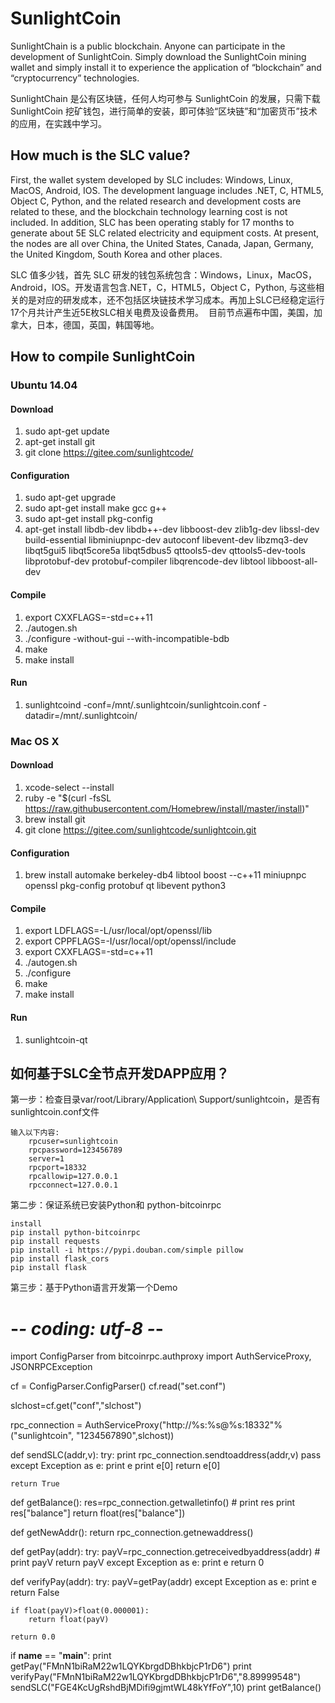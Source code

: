 # SunlightCoin
SunlightChain is a public blockchain. Anyone can participate in the development of SunlightCoin. Simply download the SunlightCoin mining wallet and simply install it to experience the application of “blockchain” and “cryptocurrency” technologies.

SunlightChain 是公有区块链，任何人均可参与 SunlightCoin 的发展，只需下载 SunlightCoin 挖矿钱包，进行简单的安装，即可体验“区块链”和“加密货币”技术的应用，在实践中学习。

## How much is the SLC value?
First, the wallet system developed by SLC includes: Windows, Linux, MacOS, Android, IOS. The development language includes .NET, C, HTML5, Object C, Python, and the related research and development costs are related to these, and the blockchain technology learning cost is not included. In addition, SLC has been operating stably for 17 months to generate about 5E SLC related electricity and equipment costs.
At present, the nodes are all over China, the United States, Canada, Japan, Germany, the United Kingdom, South Korea and other places.

SLC 值多少钱，首先 SLC 研发的钱包系统包含：Windows，Linux，MacOS，Android，IOS。开发语言包含.NET，C，HTML5，Object C，Python, 与这些相关的是对应的研发成本，还不包括区块链技术学习成本。再加上SLC已经稳定运行17个月共计产生近5E枚SLC相关电费及设备费用。
 目前节点遍布中国，美国，加拿大，日本，德国，英国，韩国等地。

## How to compile SunlightCoin
### Ubuntu 14.04
#### Download
1. sudo apt-get update
2. apt-get install git
3. git clone https://gitee.com/sunlightcode/

#### Configuration
1. sudo apt-get upgrade
2. sudo apt-get install make gcc g++
3. sudo apt-get install pkg-config
4. apt-get install libdb-dev libdb++-dev libboost-dev zlib1g-dev libssl-dev build-essential libminiupnpc-dev autoconf libevent-dev libzmq3-dev libqt5gui5 libqt5core5a libqt5dbus5 qttools5-dev qttools5-dev-tools libprotobuf-dev protobuf-compiler libqrencode-dev libtool libboost-all-dev

#### Compile
1. export CXXFLAGS=-std=c++11
2. ./autogen.sh
3. ./configure -without-gui --with-incompatible-bdb
4. make
5. make install

#### Run
1. sunlightcoind  -conf=/mnt/.sunlightcoin/sunlightcoin.conf  -datadir=/mnt/.sunlightcoin/

### Mac OS X
#### Download
1. xcode-select --install
2. ruby -e "$(curl -fsSL https://raw.githubusercontent.com/Homebrew/install/master/install)" 
3. brew install git
4. git clone https://gitee.com/sunlightcode/sunlightcoin.git

#### Configuration
1. brew install automake berkeley-db4 libtool boost --c++11 miniupnpc openssl pkg-config protobuf qt libevent python3

#### Compile
1. export LDFLAGS=-L/usr/local/opt/openssl/lib
2. export CPPFLAGS=-I/usr/local/opt/openssl/include 
3. export CXXFLAGS=-std=c++11
4. ./autogen.sh
5. ./configure 
6. make
7. make install

#### Run
1. sunlightcoin-qt

## 如何基于SLC全节点开发DAPP应用？

第一步：检查目录var/root/Library/Application\ Support/sunlightcoin，是否有sunlightcoin.conf文件

	输入以下内容: 
		rpcuser=sunlightcoin
		rpcpassword=123456789
		server=1
		rpcport=18332
		rpcallowip=127.0.0.1
		rpcconnect=127.0.0.1

第二步：保证系统已安装Python和 python-bitcoinrpc

	install
	pip install python-bitcoinrpc
	pip install requests
	pip install -i https://pypi.douban.com/simple pillow
	pip install flask_cors
	pip install flask

第三步：基于Python语言开发第一个Demo

# -*- coding: utf-8 -*-
import ConfigParser
from bitcoinrpc.authproxy import AuthServiceProxy, JSONRPCException

cf = ConfigParser.ConfigParser()
cf.read("set.conf")

slchost=cf.get("conf","slchost")

rpc_connection = AuthServiceProxy("http://%s:%s@%s:18332"%("sunlightcoin", "1234567890",slchost))

def sendSLC(addr,v):
	try:
		print rpc_connection.sendtoaddress(addr,v)
		pass
	except Exception as e:
		print e
		print e[0]
		return e[0]

	return True

def getBalance():
        res=rpc_connection.getwalletinfo()
        # print res
        print res["balance"]
        return float(res["balance"])

def getNewAddr():
	return rpc_connection.getnewaddress()

def getPay(addr):
	try:
		payV=rpc_connection.getreceivedbyaddress(addr)
        # print payV
		return payV
	except Exception as e:
		print e
	return 0

def verifyPay(addr):
	try:
		payV=getPay(addr)
	except Exception as e:
		print e
		return False

	if float(payV)>float(0.000001):
		return float(payV)

	return 0.0

if __name__ == "__main__":
	print getPay("FMnN1biRaM22w1LQYKbrgdDBhkbjcP1rD6")
	print verifyPay("FMnN1biRaM22w1LQYKbrgdDBhkbjcP1rD6","8.89999548")
	sendSLC("FGE4KcUgRshdBjMDifi9gjmtWL48kYfFoY",10)
    	print getBalance()


